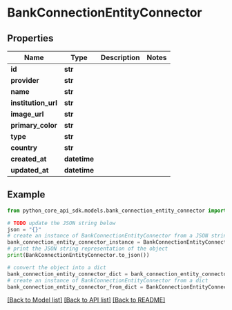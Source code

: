 # BankConnectionEntityConnector


## Properties

Name | Type | Description | Notes
------------ | ------------- | ------------- | -------------
**id** | **str** |  | 
**provider** | **str** |  | 
**name** | **str** |  | 
**institution_url** | **str** |  | 
**image_url** | **str** |  | 
**primary_color** | **str** |  | 
**type** | **str** |  | 
**country** | **str** |  | 
**created_at** | **datetime** |  | 
**updated_at** | **datetime** |  | 

## Example

```python
from python_core_api_sdk.models.bank_connection_entity_connector import BankConnectionEntityConnector

# TODO update the JSON string below
json = "{}"
# create an instance of BankConnectionEntityConnector from a JSON string
bank_connection_entity_connector_instance = BankConnectionEntityConnector.from_json(json)
# print the JSON string representation of the object
print(BankConnectionEntityConnector.to_json())

# convert the object into a dict
bank_connection_entity_connector_dict = bank_connection_entity_connector_instance.to_dict()
# create an instance of BankConnectionEntityConnector from a dict
bank_connection_entity_connector_from_dict = BankConnectionEntityConnector.from_dict(bank_connection_entity_connector_dict)
```
[[Back to Model list]](../README.md#documentation-for-models) [[Back to API list]](../README.md#documentation-for-api-endpoints) [[Back to README]](../README.md)


